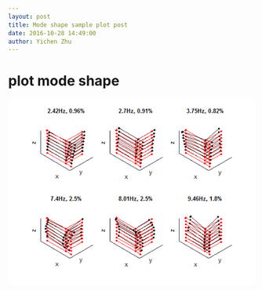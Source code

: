```yaml
---
layout: post
title: Mode shape sample plot post
date: 2016-10-28 14:49:00
author: Yichen Zhu
---
```


# plot mode shape

![mode shape](https://github.com/zhuyichen/Bayoma/raw/gh-pages/img/news/synmodeshapes-sixmodes.avi.gif)

